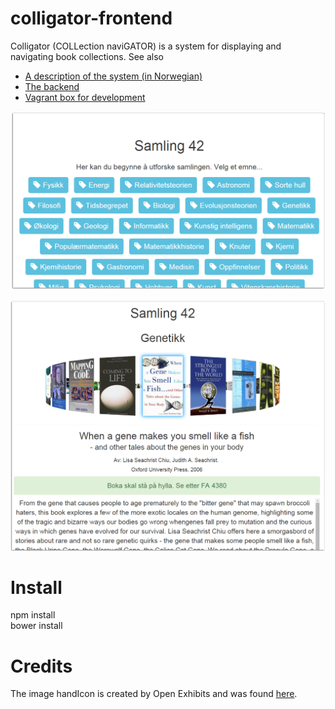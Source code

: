 # colligator-frontend
Colligator (COLLection naviGATOR) is a system for displaying and navigating book collections. See also

- [A description of the system (in Norwegian)](http://www.ub.uio.no/om/prosjekter/scriptotek/colligator.html)
- [The backend](https://github.com/scriptotek/colligator-backend)
- [Vagrant box for development](https://github.com/scriptotek/colligator-vagrant)

![Startside](assets/screenshot1.png)

![Emnevisning](assets/screenshot2.png)


# Install
npm install  
bower install

# Credits
The image handIcon is created by Open Exhibits and was found [here](https://www.flickr.com/photos/openexhibits/5885018620).
